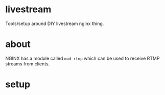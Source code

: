 # livestream

Tools/setup around DIY livestream nginx thing.

# about

NGINX has a module called `mod-rtmp` which can be used to receive RTMP
streams from clients.

# setup

